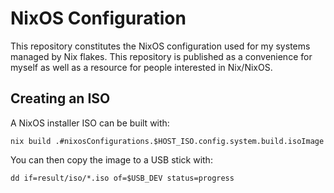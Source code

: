 # NixOS Configuration

This repository constitutes the NixOS configuration used for my systems managed by Nix flakes.
This repository is published as a convenience for myself as well as a resource for people interested in Nix/NixOS.

## Creating an ISO

A NixOS installer ISO can be built with:
```
nix build .#nixosConfigurations.$HOST_ISO.config.system.build.isoImage
```

You can then copy the image to a USB stick with:
```
dd if=result/iso/*.iso of=$USB_DEV status=progress
```